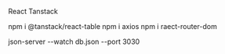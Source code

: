 React Tanstack

npm i @tanstack/react-table
npm i axios
npm i raect-router-dom

json-server --watch db.json --port 3030
